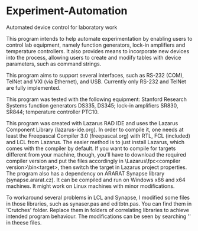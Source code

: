 # Experiment-Automation
Automated device control for laboratory work

This program intends to help automate experimentation by enabling users to control lab equipment, 
namely function generators, lock-in amplifiers and temperature controllers. 
It also provides means to incorporate new devices into the process, allowing users to create and modify tables 
with device parameters, such as command strings.

This program aims to support several interfaces, such as RS-232 (COM), TelNet and VXI (via Ethernet), and USB. 
Currently only RS-232 and TelNet are fully implemented.

This program was tested with the following equipment: 
Stanford Research Systems function generators DS335, DS345; 
lock-in amplifiers SR830, SR844;
temperature controller PTC10.


This program was created with Lazarus RAD IDE and uses the Lazarus Component Library (lazarus-ide.org).
In order to compile it, one needs at least the Freepascal Compiler 3.0 (freepascal.org) with RTL, FCL (included) and LCL from Lazarus.
The easier method is to just install Lazarus, which comes with the compiler by default. If you want to compile for targets different 
from your machine, though, you'll have to download the required compiler version and put the files accordingly 
in \Lazarus\fpc\<compiler version>\bin\<target>, then switch the target in Lazarus project properties.
The program also has a dependency on ARARAT Synapse library (synapse.ararat.cz).
It can be compiled and run on Windows x86 and x64 machines. It might work on Linux machines with minor modifications.

To workaround several problems in LCL and Synapse, I modified some files in those libraries, such as synaser.pas and editbtn.pas.
You can find them in 'Crutches' folder. Replace them in folders of correlating libraries to achieve intended program behaviour.
The modifications can be seen by searching '<CRUTCH>' in theese files.
